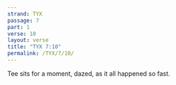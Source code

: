 ```yaml
---
strand: TYX
passage: 7
part: 1
verse: 10
layout: verse
title: "TYX 7:10"
permalink: /TYX/7/10/
---
```

Tee sits for a moment, dazed, as it all happened so fast.
